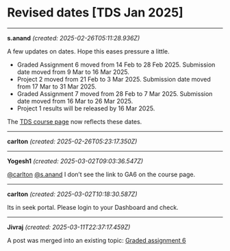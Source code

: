 # Revised dates [TDS Jan 2025]

---
**s.anand** *(created: 2025-02-26T05:11:28.936Z)*

<p>A few updates on dates. Hope this eases pressure a little.</p>
<ul>
<li>Graded Assignment 6 moved from 14 Feb to 28 Feb 2025. Submission date moved from 9 Mar to 16 Mar 2025.</li>
<li>Project 2 moved from 21 Feb to 3 Mar 2025. Submission date moved from 17 Mar to 31 Mar 2025.</li>
<li>Graded Assignment 7 moved from 28 Feb to 7 Mar 2025. Submission date moved from 16 Mar to 26 Mar 2025.</li>
<li>Project 1 results will be released by 16 Mar 2025.</li>
</ul>
<p>The <a href="https://tds.s-anand.net/">TDS course page</a> now reflects these dates.</p>

---
**carlton** *(created: 2025-02-26T05:23:17.350Z)*



---
**Yogesh1** *(created: 2025-03-02T09:03:36.547Z)*

<p><a class="mention" href="/u/carlton">@carlton</a> <a class="mention" href="/u/s.anand">@s.anand</a> I don’t see the link to GA6 on the course page.</p>

---
**carlton** *(created: 2025-03-02T10:18:30.587Z)*

<p>Its in seek portal. Please login to your Dashboard and check.</p>

---
**Jivraj** *(created: 2025-03-11T22:37:17.459Z)*

<p>A post was merged into an existing topic: <a href="/t/graded-assignment-6/169283/11">Graded assignment 6</a></p>

